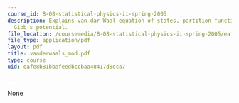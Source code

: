```yaml
---
course_id: 8-08-statistical-physics-ii-spring-2005
description: Explains van dar Waal equation of states, partition function, phase transition,
  Gibb's potential.
file_location: /coursemedia/8-08-statistical-physics-ii-spring-2005/eafe8b81bbafeedbccbaa48417d8dca7_vanderwaals_mod.pdf
file_type: application/pdf
layout: pdf
title: vanderwaals_mod.pdf
type: course
uid: eafe8b81bbafeedbccbaa48417d8dca7

---
```

None
